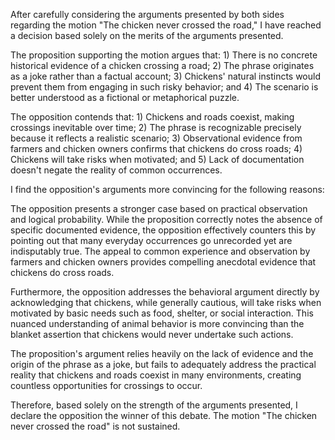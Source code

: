 After carefully considering the arguments presented by both sides regarding the motion "The chicken never crossed the road," I have reached a decision based solely on the merits of the arguments presented.

The proposition supporting the motion argues that: 1) There is no concrete historical evidence of a chicken crossing a road; 2) The phrase originates as a joke rather than a factual account; 3) Chickens' natural instincts would prevent them from engaging in such risky behavior; and 4) The scenario is better understood as a fictional or metaphorical puzzle.

The opposition contends that: 1) Chickens and roads coexist, making crossings inevitable over time; 2) The phrase is recognizable precisely because it reflects a realistic scenario; 3) Observational evidence from farmers and chicken owners confirms that chickens do cross roads; 4) Chickens will take risks when motivated; and 5) Lack of documentation doesn't negate the reality of common occurrences.

I find the opposition's arguments more convincing for the following reasons:

The opposition presents a stronger case based on practical observation and logical probability. While the proposition correctly notes the absence of specific documented evidence, the opposition effectively counters this by pointing out that many everyday occurrences go unrecorded yet are indisputably true. The appeal to common experience and observation by farmers and chicken owners provides compelling anecdotal evidence that chickens do cross roads.

Furthermore, the opposition addresses the behavioral argument directly by acknowledging that chickens, while generally cautious, will take risks when motivated by basic needs such as food, shelter, or social interaction. This nuanced understanding of animal behavior is more convincing than the blanket assertion that chickens would never undertake such actions.

The proposition's argument relies heavily on the lack of evidence and the origin of the phrase as a joke, but fails to adequately address the practical reality that chickens and roads coexist in many environments, creating countless opportunities for crossings to occur.

Therefore, based solely on the strength of the arguments presented, I declare the opposition the winner of this debate. The motion "The chicken never crossed the road" is not sustained.